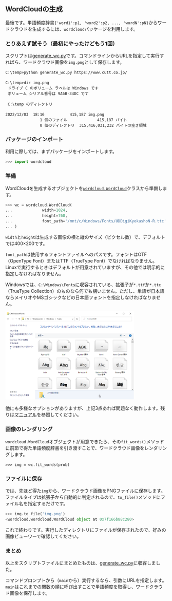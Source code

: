 ## WordCloudの生成

最後です。単語頻度辞書`{'word1':p1, 'word2':p2, ..., 'wordN':pN}`からワードクラウドを生成するには、`wordcloud`パッケージを利用します。


### とりあえず試そう（最初にやったけどもう1回）

スクリプトは[generate_wc.py](./Codes/short_version/generate_wc.py "INTERNAL")です。コマンドラインからURLを指定して実行すればら、ワードクラウド画像を`img.png`として保存します。

```
C:\temp>python generate_wc.py https://www.cutt.co.jp/

C:\temp>dir img.png
 ドライブ C のボリューム ラベルは Windows です
 ボリューム シリアル番号は 9A6B-34DC です

 C:\temp のディレクトリ

2022/12/03  18:16           415,187 img.png
               1 個のファイル             415,187 バイト
               0 個のディレクトリ  315,416,031,232 バイトの空き領域
```



### パッケージのインポート

利用に際しては、まずパッケージをインポートします。

```Python
>>> import wordcloud
```

### 準備

WordCloudを生成するオブジェクトを[`wordcloud.WordCloud`](https://amueller.github.io/word_cloud/generated/wordcloud.WordCloud.html#wordcloud.WordCloud "LINK")クラスから準備します。

```Python
>>> wc = wordcloud.WordCloud(
...             width=1024,
...             height=768,
...             font_path='/mnt/c/Windows/Fonts/UDDigiKyokashoN-R.ttc'
... )
```

`width`と`height`は生成する画像の横と縦のサイズ（ピクセル数）で、デフォルトでは400×200です。

`font_path`は使用するフォントファイルへのパスです。フォントはOTF（OpenType Font）またはTTF（TrueType Font）でなければなりません。Linuxで実行するときはデフォルトが用意されていますが、その他では明示的に指定しなければなりません。

Windowsでは、`C:\Windows\Fonts`に収容されている、拡張子が`*.ttf`か`*.ttc`（TrueType Collection）のものなら何でも構いません。ただし、単語が日本語ならメイリオやMSゴシックなどの日本語フォントを指定しなければなりません。

<img src="./Images/windows_fonts.png" width="400">

他にも多様なオプションがありますが、上記3点あれば問題なく動作します。残りは[マニュアル](https://amueller.github.io/word_cloud/generated/wordcloud.WordCloud.html#wordcloud.WordCloud "LINK")を参照してください。


### 画像のレンダリング

`wordcloud.WordCloud`オブジェクトが用意できたら、その`fit_words()`メソッドに前節で得た単語頻度辞書を引き渡すことで、ワードクラウド画像をレンダリングします。

```
>>> img = wc.fit_words(prob)
```


### ファイルに保存

では、先ほど得た`img`から、ワードクラウド画像をPNGファイルに保存します。ファイルタイプは拡張子から自動的に判定されるので、`to_file()`メソッドにファイル名を指定するだけです。

```Python
>>> img.to_file('img.png')
<wordcloud.wordcloud.WordCloud object at 0x7f166b88c280>
```

これで終わりです。実行したディレクトリにファイルが保存されたので、好みの画像ビューワーで確認してください。


### まとめ

以上をスクリプトファイルにまとめたものは、[generate_wc.py](./Codes/short_version/generate_wc.py "INTERNAL")に収容しました。

コマンドプロンプトから（`main`から）実行するなら、引数にURLを指定します。`main`はこれまでの関数の順に呼び出すことで単語頻度を取得し、ワードクラウド画像を保存します。
